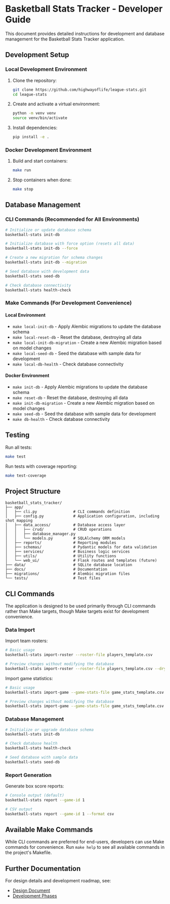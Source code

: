 # Basketball Stats Tracker - Developer Guide

This document provides detailed instructions for development and database management for the Basketball Stats Tracker application.

## Development Setup

### Local Development Environment

1. Clone the repository:
   ```bash
   git clone https://github.com/highwayoflife/league-stats.git
   cd league-stats
   ```

2. Create and activate a virtual environment:
   ```bash
   python -m venv venv
   source venv/bin/activate
   ```

3. Install dependencies:
   ```bash
   pip install -e .
   ```

### Docker Development Environment

1. Build and start containers:
   ```bash
   make run
   ```

2. Stop containers when done:
   ```bash
   make stop
   ```

## Database Management

### CLI Commands (Recommended for All Environments)

```bash
# Initialize or update database schema
basketball-stats init-db

# Initialize database with force option (resets all data)
basketball-stats init-db --force

# Create a new migration for schema changes
basketball-stats init-db --migration

# Seed database with development data
basketball-stats seed-db

# Check database connectivity
basketball-stats health-check
```

### Make Commands (For Development Convenience)

#### Local Environment

- `make local-init-db` - Apply Alembic migrations to update the database schema
- `make local-reset-db` - Reset the database, destroying all data
- `make local-init-db-migration` - Create a new Alembic migration based on model changes
- `make local-seed-db` - Seed the database with sample data for development
- `make local-db-health` - Check database connectivity

#### Docker Environment

- `make init-db` - Apply Alembic migrations to update the database schema
- `make reset-db` - Reset the database, destroying all data
- `make init-db-migration` - Create a new Alembic migration based on model changes
- `make seed-db` - Seed the database with sample data for development
- `make db-health` - Check database connectivity

## Testing

Run all tests:
```bash
make test
```

Run tests with coverage reporting:
```bash
make test-coverage
```

## Project Structure

```
basketball_stats_tracker/  
├── app/  
│   ├── cli.py                # CLI commands definition
│   ├── config.py             # Application configuration, including shot mapping
│   ├── data_access/          # Database access layer
│   │   ├── crud/             # CRUD operations
│   │   ├── database_manager.py
│   │   └── models.py         # SQLAlchemy ORM models
│   ├── reports/              # Reporting modules
│   ├── schemas/              # Pydantic models for data validation
│   ├── services/             # Business logic services
│   ├── utils/                # Utility functions
│   └── web_ui/               # Flask routes and templates (future)
├── data/                     # SQLite database location
├── docs/                     # Documentation
├── migrations/               # Alembic migration files
└── tests/                    # Test files
```

## CLI Commands

The application is designed to be used primarily through CLI commands rather than Make targets, though Make targets exist for development convenience.

### Data Import

Import team rosters:
```bash
# Basic usage
basketball-stats import-roster --roster-file players_template.csv

# Preview changes without modifying the database
basketball-stats import-roster --roster-file players_template.csv --dry-run
```

Import game statistics:
```bash
# Basic usage
basketball-stats import-game --game-stats-file game_stats_template.csv

# Preview changes without modifying the database
basketball-stats import-game --game-stats-file game_stats_template.csv --dry-run
```

### Database Management

```bash
# Initialize or upgrade database schema
basketball-stats init-db

# Check database health
basketball-stats health-check

# Seed database with sample data
basketball-stats seed-db
```

### Report Generation

Generate box score reports:
```bash
# Console output (default)
basketball-stats report --game-id 1

# CSV output
basketball-stats report --game-id 1 --format csv
```

## Available Make Commands

While CLI commands are preferred for end-users, developers can use Make commands for convenience. Run `make help` to see all available commands in the project's Makefile.

## Further Documentation

For design details and development roadmap, see:
- [Design Document](design_doc.md)
- [Development Phases](development_phases.md)
